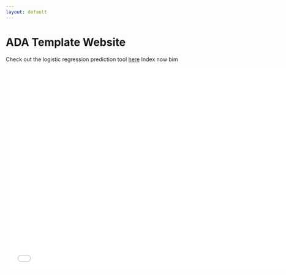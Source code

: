 ```yaml
---
layout: default
---
```


# ADA Template Website

Check out the logistic regression prediction tool [here](https://github.com/scherkao31/ada-template-website/assets/html/one.html)
Index now bim
<iframe src="assets/html/one.html" width="750px" height="530px" frameborder="0" position="relative">Genre plot</iframe>
